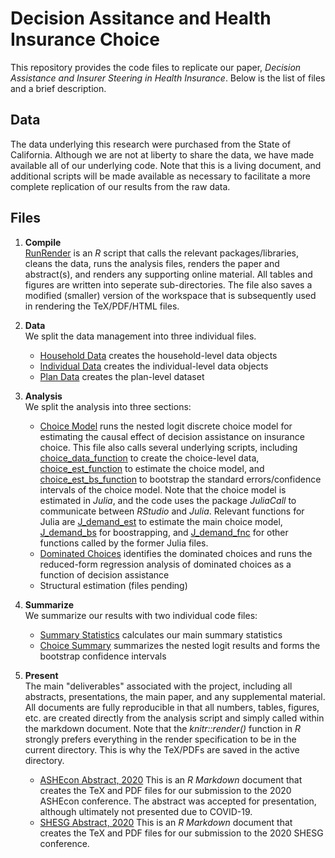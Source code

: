 # Decision Assitance and Health Insurance Choice

This repository provides the code files to replicate our paper, *Decision Assistance and Insurer Steering in Health Insurance*. Below is the list of files and a brief description.

## Data
The data underlying this research were purchased from the State of California. Although we are not at liberty to share the data, we have made available all of our underlying code. Note that this is a living document, and additional scripts will be made available as necessary to facilitate a more complete replication of our results from the raw data.


## Files
1. **Compile**<br>
[RunRender](RunRender.R) is an *R* script that calls the relevant packages/libraries, cleans the data, runs the analysis files, renders the paper and abstract(s), and renders any supporting online material. All tables and figures are written into seperate sub-directories. The file also saves a modified (smaller) version of the workspace that is subsequently used in rendering the TeX/PDF/HTML files. 

2. **Data**<br>
We split the data management into three individual files.<br>
    - [Household Data](analysis/Data_Household.R) creates the household-level data objects
    - [Individual Data](analysis/Data_Individual.R) creates the individual-level data objects
    - [Plan Data](analysis/Data_Plans.R) creates the plan-level dataset

3. **Analysis**<br>
We split the analysis into three sections:<br>
    - [Choice Model](analysis/_ChoiceModel.R) runs the nested logit discrete choice model for estimating the causal effect of decision assistance on insurance choice. This file also calls several underlying scripts, including [choice_data_function](analysis/choice_data_function.R) to create the choice-level data, [choice_est_function](analysis/choice_est_function.R) to estimate the choice model, and [choice_est_bs_function](analysis/choice_est_bs_function.R) to bootstrap the standard errors/confidence intervals of the choice model. Note that the choice model is estimated in *Julia*, and the code uses the package *JuliaCall* to communicate between *RStudio* and *Julia*. Relevant functions for Julia are [J_demand_est](analysis/J_demand_est.jl) to estimate the main choice model, [J_demand_bs](analysis/J_demand_bs.jl) for boostrapping, and [J_demand_fnc](analysis/J_demand_fnc.jl) for other functions called by the former Julia files.
    - [Dominated Choices](analysis/_DominatedChoices.R) identifies the dominated choices and runs the reduced-form regression analysis of dominated choices as a function of decision assistance
    - Structural estimation (files pending)

4. **Summarize**<br>
We summarize our results with two individual code files:<br>
    - [Summary Statistics](analysis/_SummaryStats.R) calculates our main summary statistics
    - [Choice Summary](analysis/_ChoiceSummary.R) summarizes the nested logit results and forms the bootstrap confidence intervals


5. **Present**<br>
The main "deliverables" associated with the project, including all abstracts, presentations, the main paper, and any supplemental material. All documents are fully reproducible in that all numbers, tables, figures, etc. are created directly from the analysis script and simply called within the markdown document. Note that the *knitr::render()* function in *R* strongly prefers everything in the render specification to be in the current directory. This is why the TeX/PDFs are saved in the active directory.<br>
    - [ASHEcon Abstract, 2020](_Abstract_ASHEcon_201910.Rmd) This is an *R Markdown* document that creates the TeX and PDF files for our submission to the 2020 ASHEcon conference. The abstract was accepted for presentation, although ultimately not presented due to COVID-19.
    - [SHESG Abstract, 2020](_Abstract_SHESG_202006.Rmd) This is an *R Markdown* document that creates the TeX and PDF files for our submission to the 2020 SHESG conference. 
  
